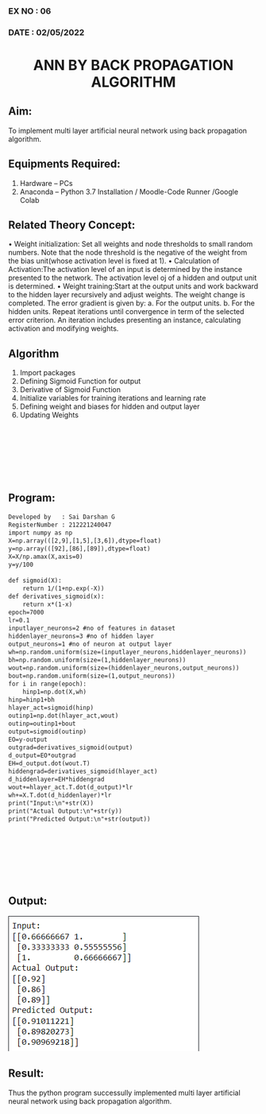 ### EX NO : 06
### DATE  : 02/05/2022
# <p align="center"> ANN BY BACK PROPAGATION ALGORITHM </p>
## Aim:
   To implement multi layer artificial neural network using back propagation algorithm.
## Equipments Required:
1. Hardware – PCs
2. Anaconda – Python 3.7 Installation / Moodle-Code Runner /Google Colab
## Related Theory Concept:
• Weight initialization: Set all weights and node thresholds to small random numbers. Note that the node threshold is the negative of the weight from the bias unit(whose activation level is fixed at 1).
• Calculation of Activation:The activation level of an input is determined by the instance presented to the network. The activation level oj of a hidden and output unit is determined. 
• Weight training:Start at the output units and work backward to the hidden layer recursively and adjust weights.
The weight change is completed.
The error gradient is given by:
a. For the output units.
b. For the hidden units.
Repeat iterations until convergence in term of the selected error criterion. An iteration includes presenting an instance, calculating activation and modifying weights.
## Algorithm
1. Import packages
2. Defining Sigmoid Function for output
3. Derivative of Sigmoid Function
4. Initialize variables for training iterations and learning rate
5. Defining weight and biases for hidden and output layer
6. Updating Weights

<br>
</br>
<br>
</br>
<br>
</br>




## Program:
```
Developed by   : Sai Darshan G
RegisterNumber : 212221240047
import numpy as np
X=np.array(([2,9],[1,5],[3,6]),dtype=float)
y=np.array(([92],[86],[89]),dtype=float)
X=X/np.amax(X,axis=0)
y=y/100

def sigmoid(X):
    return 1/(1+np.exp(-X))
def derivatives_sigmoid(x):
    return x*(1-x)
epoch=7000
lr=0.1
inputlayer_neurons=2 #no of features in dataset
hiddenlayer_neurons=3 #no of hidden layer
output_neurons=1 #no of neuron at output layer
wh=np.random.uniform(size=(inputlayer_neurons,hiddenlayer_neurons))
bh=np.random.uniform(size=(1,hiddenlayer_neurons))
wout=np.random.uniform(size=(hiddenlayer_neurons,output_neurons))
bout=np.random.uniform(size=(1,output_neurons))
for i in range(epoch):
    hinp1=np.dot(X,wh)
hinp=hinp1+bh
hlayer_act=sigmoid(hinp)
outinp1=np.dot(hlayer_act,wout)
outinp=outinp1+bout
output=sigmoid(outinp)
EO=y-output
outgrad=derivatives_sigmoid(output)
d_output=EO*outgrad
EH=d_output.dot(wout.T)
hiddengrad=derivatives_sigmoid(hlayer_act)
d_hiddenlayer=EH*hiddengrad
wout+=hlayer_act.T.dot(d_output)*lr
wh+=X.T.dot(d_hiddenlayer)*lr
print("Input:\n"+str(X))
print("Actual Output:\n"+str(y))
print("Predicted Output:\n"+str(output))
```
<br>
</br>
<br>
</br>
<br>
</br>

## Output:
![inp](1.png)
## Result:
Thus the python program successully implemented multi layer artificial neural network using back propagation algorithm.
